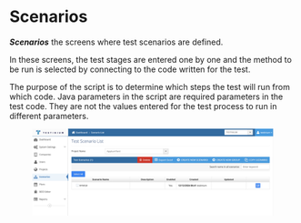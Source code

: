 # Scenarios

_**Scenarios**_ the screens where test scenarios are defined.&#x20;

In these screens, the test stages are entered one by one and the method to be run is selected by connecting to the code written for the test.

The purpose of the script is to determine which steps the test will run from which code. Java parameters in the script are required parameters in the test code. They are not the values entered for the test process to run in different parameters.

<figure><img src="../../.gitbook/assets/Screenshot 2025-03-06 at 14.05.55.png" alt=""><figcaption></figcaption></figure>

